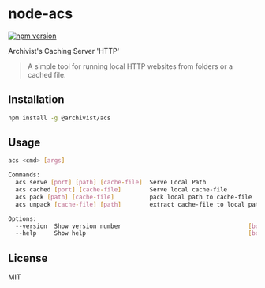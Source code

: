 # node-acs
[![npm version](https://img.shields.io/npm/v/@archivist/acs.svg)](https://www.npmjs.com/package/@archivist/acs)

Archivist's Caching Server 'HTTP'

> A simple tool for running local HTTP websites from folders or a cached file.

## Installation

```sh
npm install -g @archivist/acs
```

## Usage

```bash
acs <cmd> [args]

Commands:
  acs serve [port] [path] [cache-file]  Serve Local Path
  acs cached [port] [cache-file]        Serve local cache-file
  acs pack [path] [cache-file]          pack local path to cache-file
  acs unpack [cache-file] [path]        extract cache-file to local path

Options:
  --version  Show version number                                    [boolean]
  --help     Show help                                              [boolean]
```


## License

MIT
